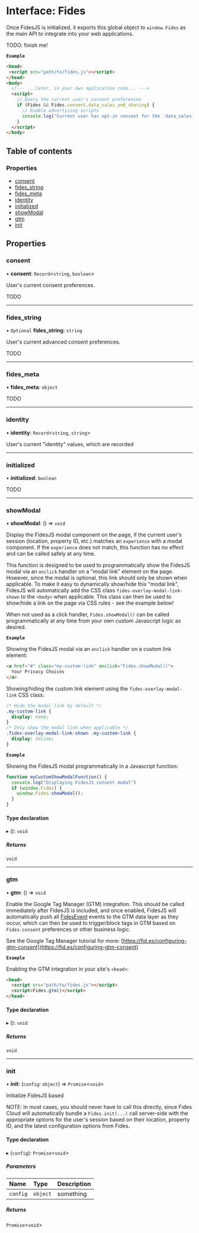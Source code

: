 # Interface: Fides

Once FidesJS is initialized, it exports this global object to `window.Fides`
as the main API to integrate into your web applications.

TODO: finish me!

**`Example`**

```html
<head>
 <script src="path/to/fides.js"></script>
</head>
<body>
  <!--- ...later, in your own application code... --->
  <script>
    // Query the current user's consent preferences
    if (Fides && Fides.consent.data_sales_and_sharing) {
      // Enable advertising scripts
      console.log("Current user has opt-in consent for the `data_sales_and_sharing` privacy notice!");
    }
  </script>
</body>
```

## Table of contents

### Properties

- [consent](Fides.md#consent)
- [fides\_string](Fides.md#fides_string)
- [fides\_meta](Fides.md#fides_meta)
- [identity](Fides.md#identity)
- [initialized](Fides.md#initialized)
- [showModal](Fides.md#showmodal)
- [gtm](Fides.md#gtm)
- [init](Fides.md#init)

## Properties

### consent

• **consent**: `Record`\<`string`, `boolean`\>

User's current consent preferences.

TODO

___

### fides\_string

• `Optional` **fides\_string**: `string`

User's current advanced consent preferences.

TODO

___

### fides\_meta

• **fides\_meta**: `object`

TODO

___

### identity

• **identity**: `Record`\<`string`, `string`\>

User's current "identity" values, which are recorded

___

### initialized

• **initialized**: `boolean`

TODO

___

### showModal

• **showModal**: () => `void`

Display the FidesJS modal component on the page, if the current user's
session (location, property ID, etc.) matches an `experience` with a modal
component. If the `experience` does not match, this function has no effect
and can be called safely at any time.

This function is designed to be used to programmatically show the FidesJS
modal via an `onclick` handler on a "modal link" element on the page.
However, since the modal is optional, this link should only be shown when
applicable. To make it easy to dynamically show/hide this "modal link",
FidesJS will automatically add the CSS class `fides-overlay-modal-link-shown`
to the `<body>` when applicable. This class can then be used to show/hide a
link on the page via CSS rules - see the example below!

When not used as a click handler, `Fides.showModal()` can be called
programmatically at any time from your own custom Javascript logic as
desired.

**`Example`**

Showing the FidesJS modal via an `onclick` handler on a custom link element:
```html
<a href="#" class="my-custom-link" onclick="Fides.showModal()">
  Your Privacy Choices
</a>
```

Showing/hiding the custom link element using the `fides-overlay-modal-link` CSS class:
```css
/* Hide the modal link by default */
.my-custom-link {
  display: none;
}
/* Only show the modal link when applicable */
.fides-overlay-modal-link-shown .my-custom-link {
  display: inline;
}
```

**`Example`**

Showing the FidesJS modal programmatically in a Javascript function:
```ts
function myCustomShowModalFunction() {
  console.log("Displaying FidesJS consent modal")
  if (window.Fides) {
    window.Fides.showModal();
  }
}
```

#### Type declaration

▸ (): `void`

##### Returns

`void`

___

### gtm

• **gtm**: () => `void`

Enable the Google Tag Manager (GTM) integration. This should be called
immediately after FidesJS is included, and once enabled, FidesJS will
automatically push all [FidesEvent](FidesEvent.md) events to the GTM data layer as
they occur, which can then be used to trigger/block tags in GTM based on
`Fides.consent` preferences or other business logic.

See the Google Tag Manager tutorial for more: [https://fid.es/configuring-gtm-consent](https://fid.es/configuring-gtm-consent)

**`Example`**

Enabling the GTM integration in your site's `<head>`:
```html
<head>
  <script src="path/to/fides.js"></script>
  <script>Fides.gtm()</script>
</head>
```

#### Type declaration

▸ (): `void`

##### Returns

`void`

___

### init

• **init**: (`config`: `object`) => `Promise`\<`void`\>

Initialize FidesJS based

NOTE: In most cases, you should never have to call this directly, since
Fides Cloud will automatically bundle a `Fides.init(...)` call server-side
with the appropriate options for the user's session based on their
location, property ID, and the latest configuration options from Fides.

#### Type declaration

▸ (`config`): `Promise`\<`void`\>

##### Parameters

| Name | Type | Description |
| :------ | :------ | :------ |
| `config` | `object` | something |

##### Returns

`Promise`\<`void`\>
